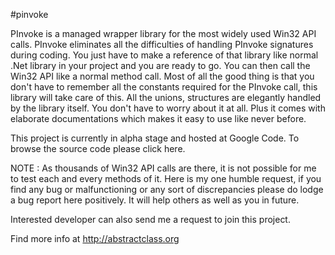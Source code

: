 #pinvoke

PInvoke is a managed wrapper library for the most widely used Win32 API calls. PInvoke eliminates all the difficulties of handling PInvoke signatures during coding. You just have to make a reference of that library like normal .Net library in your project and you are ready to go. You can then call the Win32 API like a normal method call. Most of all the good thing is that you don't have to remember all the constants required for the PInvoke call, this library will take care of this. All the unions, structures are elegantly handled by the library itself. You don't have to worry about it at all. Plus it comes with elaborate documentations which makes it easy to use like never before.

This project is currently in alpha stage and hosted at Google Code. To browse the source code please click here.

NOTE : As thousands of Win32 API calls are there, it is not possible for me to test each and every methods of it. Here is my one humble request, if you find any bug or malfunctioning or any sort of discrepancies please do lodge a bug report here positively. It will help others as well as you in future.

Interested developer can also send me a request to join this project.

Find more info at http://abstractclass.org
